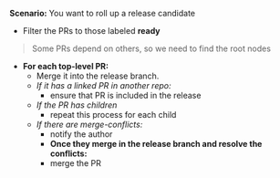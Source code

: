 **Scenario:** You want to roll up a release candidate

- Filter the PRs to those labeled **ready**

> Some PRs depend on others, so we need to find the root nodes

- **For each top-level PR:**
   - Merge it into the release branch.
   - *If it has a linked PR in another repo:*
      - ensure that PR is included in the release
   - *If the PR has children*
      - repeat this process for each child
   - *If there are merge-conflicts:*
      - notify the author
      - **Once they merge in the release branch and resolve the conflicts:**
      - merge the PR
